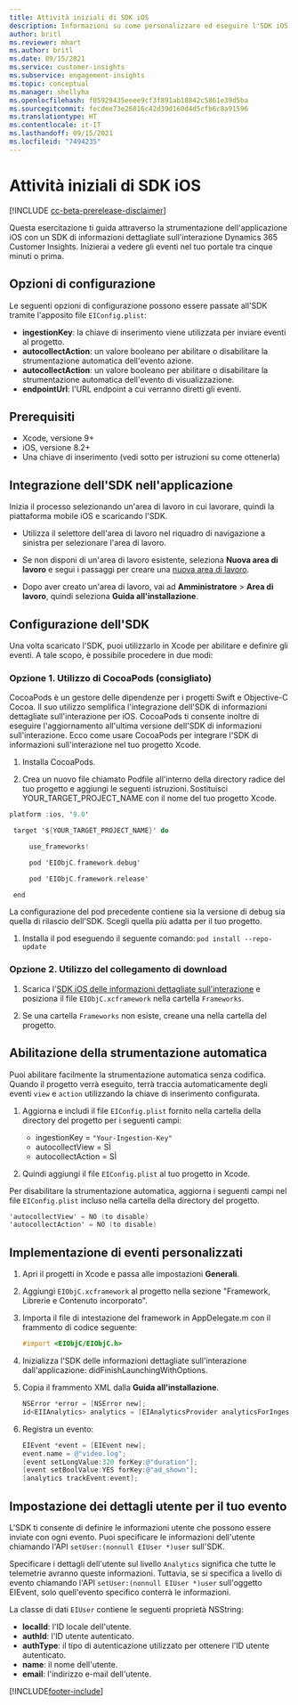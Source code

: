 ```yaml
---
title: Attività iniziali di SDK iOS
description: Informazioni su come personalizzare ed eseguire l'SDK iOS
author: britl
ms.reviewer: mhart
ms.author: britl
ms.date: 09/15/2021
ms.service: customer-insights
ms.subservice: engagement-insights
ms.topic: conceptual
ms.manager: shellyha
ms.openlocfilehash: f05929435eeee9cf3f891ab18842c5861e39d5ba
ms.sourcegitcommit: fecdee73e26816c42d39d160d4d5cfb6c8a91596
ms.translationtype: HT
ms.contentlocale: it-IT
ms.lasthandoff: 09/15/2021
ms.locfileid: "7494235"
---
```

# <a name="get-started-with-the-ios-sdk"></a>Attività iniziali di SDK iOS

[!INCLUDE [cc-beta-prerelease-disclaimer](includes/cc-beta-prerelease-disclaimer.md)]

Questa esercitazione ti guida attraverso la strumentazione dell'applicazione iOS con un SDK di informazioni dettagliate sull'interazione Dynamics 365 Customer Insights. Inizierai a vedere gli eventi nel tuo portale tra cinque minuti o prima.

## <a name="configuration-options"></a>Opzioni di configurazione

Le seguenti opzioni di configurazione possono essere passate all'SDK tramite l'apposito file `EIConfig.plist`:

- **ingestionKey**: la chiave di inserimento viene utilizzata per inviare eventi al progetto.
- **autocollectAction**: un valore booleano per abilitare o disabilitare la strumentazione automatica dell'evento azione.
- **autocollectAction**: un valore booleano per abilitare o disabilitare la strumentazione automatica dell'evento di visualizzazione.
- **endpointUrl**: l'URL endpoint a cui verranno diretti gli eventi.

## <a name="prerequisites"></a>Prerequisiti

- Xcode, versione 9+
- iOS, versione 8.2+
- Una chiave di inserimento (vedi sotto per istruzioni su come ottenerla)

## <a name="integrate-the-sdk-into-your-application"></a>Integrazione dell'SDK nell'applicazione

Inizia il processo selezionando un'area di lavoro in cui lavorare, quindi la piattaforma mobile iOS e scaricando l'SDK.

- Utilizza il selettore dell'area di lavoro nel riquadro di navigazione a sinistra per selezionare l'area di lavoro.

- Se non disponi di un'area di lavoro esistente, seleziona **Nuova area di lavoro** e segui i passaggi per creare una [nuova area di lavoro](create-workspace.md).

- Dopo aver creato un'area di lavoro, vai ad **Amministratore** > **Area di lavoro**, quindi seleziona **Guida all'installazione**.

## <a name="configure-the-sdk"></a>Configurazione dell'SDK

Una volta scaricato l'SDK, puoi utilizzarlo in Xcode per abilitare e definire gli eventi. A tale scopo, è possibile procedere in due modi:

### <a name="option-1-using-cocoapods-recommended"></a>Opzione 1. Utilizzo di CocoaPods (consigliato)
CocoaPods è un gestore delle dipendenze per i progetti Swift e Objective-C Cocoa. Il suo utilizzo semplifica l'integrazione dell'SDK di informazioni dettagliate sull'interazione per iOS. CocoaPods ti consente inoltre di eseguire l'aggiornamento all'ultima versione dell'SDK di informazioni sull'interazione. Ecco come usare CocoaPods per integrare l'SDK di informazioni sull'interazione nel tuo progetto Xcode. 

1. Installa CocoaPods. 

1. Crea un nuovo file chiamato Podfile all'interno della directory radice del tuo progetto e aggiungi le seguenti istruzioni. Sostituisci YOUR_TARGET_PROJECT_NAME con il nome del tuo progetto Xcode. 
```objectivec
platform :ios, '9.0'  

 target '${YOUR_TARGET_PROJECT_NAME}' do 

     use_frameworks!   

     pod 'EIObjC.framework.debug' 

     pod 'EIObjC.framework.release' 

 end 
```
La configurazione del pod precedente contiene sia la versione di debug sia quella di rilascio dell'SDK. Scegli quella più adatta per il tuo progetto.

1. Installa il pod eseguendo il seguente comando: `pod install --repo-update `

### <a name="option-2-using-download-link"></a>Opzione 2. Utilizzo del collegamento di download

1. Scarica l'[SDK iOS delle informazioni dettagliate sull'interazione](https://download.pi.dynamics.com/sdk/EI-SDKs/ei-ios-sdk.zip) e posiziona il file `EIObjC.xcframework` nella cartella `Frameworks`.

1. Se una cartella `Frameworks` non esiste, creane una nella cartella del progetto.

## <a name="enable-auto-instrumentation"></a>Abilitazione della strumentazione automatica
 
Puoi abilitare facilmente la strumentazione automatica senza codifica. Quando il progetto verrà eseguito, terrà traccia automaticamente degli eventi `view` e `action` utilizzando la chiave di inserimento configurata. 

1. Aggiorna e includi il file `EIConfig.plist` fornito nella cartella della directory del progetto per i seguenti campi:
    - ingestionKey = `"Your-Ingestion-Key"`
    - autocollectView = SÌ
    - autocollectAction = SÌ

2. Quindi aggiungi il file `EIConfig.plist` al tuo progetto in Xcode. 



Per disabilitare la strumentazione automatica, aggiorna i seguenti campi nel file `EIConfig.plist` incluso nella cartella della directory del progetto. 

```objectivec
'autocollectView' = NO (to disable)
'autocollectAction' = NO (to disable)
```


## <a name="implement-custom-events"></a>Implementazione di eventi personalizzati

1. Apri il progetti in Xcode e passa alle impostazioni **Generali**. 
1. Aggiungi `EIObjC.xcframework` al progetto nella sezione "Framework, Librerie e Contenuto incorporato".

1. Importa il file di intestazione del framework in AppDelegate.m con il frammento di codice seguente:

    ```objectivec
    #import <EIObjC/EIObjC.h>
    ```

1. Inizializza l'SDK delle informazioni dettagliate sull'interazione dall'applicazione: didFinishLaunchingWithOptions.
1. Copia il frammento XML dalla **Guida all'installazione**.

    ```objectivec
    NSError *error = [NSError new];
    id<EIIAnalytics> analytics = [EIAnalyticsProvider analyticsForIngestionKey:nil error:&error];
    ```

1. Registra un evento:

    ```objectivec
    EIEvent *event = [EIEvent new];
    event.name = @"video.log";
    [event setLongValue:320 forKey:@"duration"];
    [event setBoolValue:YES forKey:@"ad_shown"];
    [analytics trackEvent:event];
    ```

## <a name="set-user-details-for-your-event"></a>Impostazione dei dettagli utente per il tuo evento

L'SDK ti consente di definire le informazioni utente che possono essere inviate con ogni evento. Puoi specificare le informazioni dell'utente chiamando l'API `setUser:(nonnull EIUser *)user` sull'SDK.

Specificare i dettagli dell'utente sul livello `Analytics` significa che tutte le telemetrie avranno queste informazioni. Tuttavia, se si specifica a livello di evento chiamando l'API `setUser:(nonnull EIUser *)user` sull'oggetto EIEvent, solo quell'evento specifico conterrà le informazioni.

La classe di dati `EIUser` contiene le seguenti proprietà NSString:

- **localId**: l'ID locale dell'utente.
- **authId**: l'ID utente autenticato.
- **authType**: il tipo di autenticazione utilizzato per ottenere l'ID utente autenticato.
- **name**: il nome dell'utente.
- **email**: l'indirizzo e-mail dell'utente.


[!INCLUDE[footer-include](../includes/footer-banner.md)]
